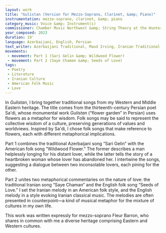 ```yaml
---
layout: work
title: "Gulistan (Version for Mezzo-Soprano, Clarinet, &amp; Piano)"
instrumentation: mezzo-soprano, clarinet, &amp; piano
category_music: Voice &amp; Instrument(s)
commissioner: Chamber Music Northwest &amp; String Theory at the Hunter
year_composed: 2023
duration: 19'
language: Azerbaijani, English, Persian
text_writer: Azerbaijani Traditional, Maud Irving, Iranian Traditional, English Traditional
movements:
 - movement: Part 1 (Sari Gelin &amp; Wildwood Flower)
 - movement: Part 2 (Saye Chaman &amp; Seeds of Love)
tags: 
 - Poetry
 - Literature
 - Iranian Culture
 - American Folk Music
 - Love
---
```


In _Gulistan_, I bring together traditional songs from my Western and Middle Eastern heritage. The title comes from the thirteenth-century Persian poet Sa'di, whose monumental work _Gulistan_ (“flower garden” in Persian) uses flowers as a metaphor for wisdom. Folk songs may be said to represent the collective wisdom of a culture, preserving generations of values and worldviews. Inspired by Sa'di, I chose folk songs that make reference to flowers, each with different metaphorical implications.

Part 1 combines the traditional Azerbaijani song “Sari Gelin” with the American folk song “Wildwood Flower.” The former describes a man helplessly longing for his distant lover, while the latter tells the story of a heartbroken woman whose lover has abandoned her. I intertwine the songs, suggesting a dialogue between two inconsolable lovers, each pining for the other. 

Part 2 unites two metaphorical commentaries on the nature of love: the traditional Iranian song “Saye Chaman” and the English folk song “Seeds of Love.” I set the Iranian melody in an American folk style, and the English melody in a style evoking Iranian classical music. The melodies are often presented in counterpoint—a kind of musical metaphor for the mixture of cultures in my own life.

This work was written expressly for mezzo-soprano Fleur Barron, who shares in common with me a diverse heritage comprising Eastern and Western cultures.